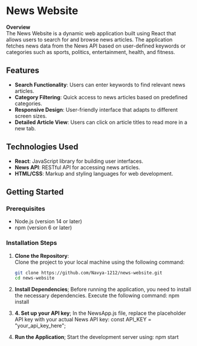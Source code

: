 # News Website

**Overview**  
The News Website is a dynamic web application built using React that allows users to search for and browse news articles. The application fetches news data from the News API based on user-defined keywords or categories such as sports, politics, entertainment, health, and fitness.

## Features

- **Search Functionality**: Users can enter keywords to find relevant news articles.
- **Category Filtering**: Quick access to news articles based on predefined categories.
- **Responsive Design**: User-friendly interface that adapts to different screen sizes.
- **Detailed Article View**: Users can click on article titles to read more in a new tab.

## Technologies Used

- **React**: JavaScript library for building user interfaces.
- **News API**: RESTful API for accessing news articles.
- **HTML/CSS**: Markup and styling languages for web development.

## Getting Started

### Prerequisites

- Node.js (version 14 or later)
- npm (version 6 or later)

### Installation Steps

1. **Clone the Repository**:  
   Clone the project to your local machine using the following command:
   ```bash
   git clone https://github.com/Navya-1212/news-website.git
   cd news-website

2. **Install Dependencies**;
     Before running the application, you need to install the necessary dependencies. Execute the following command:
     npm install
3. **4. Set up your API key**;
    In the NewsApp.js file, replace the placeholder API key with your actual News API key:
    const API_KEY = "your_api_key_here";

4. **Run the Application**;
   Start the development server using:
   npm start
